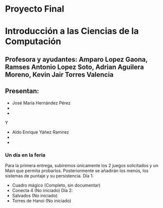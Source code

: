 # Proyecto Final
# Introducción a las Ciencias de la Computación
## Profesora y ayudantes: Amparo Lopez Gaona, Ramses Antonio Lopez Soto, Adrian Aguilera Moreno, Kevin Jair Torres Valencia
## Presentan: 
- José María Hernández Pérez
-
-
Y
- Aldo Enrique Yáñez Ramirez
-
-

### Un día en la feria
Para la primera entrega, subiremos únicamente los 2 juegos solicitados y un Main que permita probarlos. Posteriormente se añadirán los menús, los sistemas de puntaje y su persistencia.
Día 1:
- Cuadro mágico (Completo, sin documentar)
- Conecta 4 (No iniciado)
Día 2:
- Salvados (No iniciado)
- Torres de Hanoi (No iniciado)